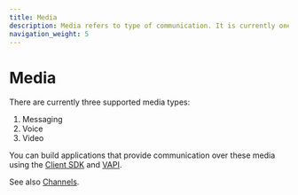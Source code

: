 ```yaml
---
title: Media
description: Media refers to type of communication. It is currently one of text, voice, or video.
navigation_weight: 5
---
```


# Media

There are currently three supported media types:

1. Messaging
2. Voice
3. Video

You can build applications that provide communication over these media using the [Client SDK](/client-sdk/overview) and [VAPI](/voice/voice-api/overview).

See also [Channels](/conversation/concepts/channel).